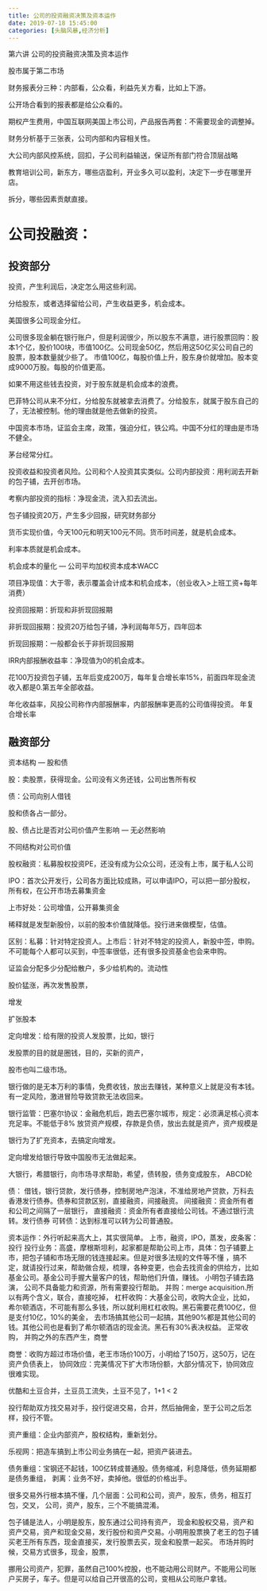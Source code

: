 ```yaml
---
title: 公司的投资融资决策及资本运作
date: 2019-07-18 15:45:00
categories: [头脑风暴,经济分析]
---
```


第六讲  公司的投资融资决策及资本运作

股市属于第二市场

财务报表分三种：内部看，公众看，利益先关方看，比如上下游。

公开场合看到的报表都是给公众看的。

期权产生费用，中国互联网美国上市公司，产品报告两套：不需要现金的调整掉。

财务分析基于三张表，公司内部和内容相关性。

大公司内部风控系统，回扣，子公司利益输送，保证所有部门符合顶层战略

教育培训公司，新东方，哪些店盈利，开业多久可以盈利，决定下一步在哪里开店。

拆分，哪些因素贡献直接。

# 公司投融资：

## 投资部分

投资，产生利润后，决定怎么用这些利润。

分给股东，或者选择留给公司，产生收益更多，机会成本。

美国很多公司现金分红。

公司很多现金躺在银行账户，但是利润很少，所以股东不满意，进行股票回购：股本1个亿，股价100块，市值100亿。公司现金50亿，然后用这50亿买公司自己的股票，股本数量就少些了。
市值100亿，每股价值上升，股东身价就增加。股本变成9000万股。每股的价值更高。

如果不用这些钱去投资，对于股东就是机会成本的浪费。

巴菲特公司从来不分红，分给股东就被拿去消费了。分给股东，就属于股东自己的了，无法被控制。他的理由就是他去做新的投资。

中国资本市场，证监会主席，政策，强迫分红，铁公鸡。中国不分红的理由是市场不健全。

茅台经常分红。

投资收益和投资者风险。公司和个人投资其实类似。公司内部投资：用利润去开新的包子铺，去开创市场。

考察内部投资的指标：净现金流，流入扣去流出。

包子铺投资20万，产生多少回报，研究财务部分

货币实现价值，今天100元和明天100元不同。货币时间差，就是机会成本。

利率本质就是机会成本。

机会成本的量化 — 公司平均加权资本成本WACC

项目净现值：大于零，表示覆盖会计成本和机会成本，（创业收入>上班工资+每年消费）

投资回报期：折现和非折现回报期

非折现回报期：投资20万给包子铺，净利润每年5万，四年回本

折现回报期：一般都会长于非折现回报期

IRR内部报酬收益率：净现值为0的机会成本。

花100万投资包子铺，五年后变成200万，每年复合增长率15%，前面四年现金流收入都是0.第五年全部收益。

年化收益率，风投公司称作内部报酬率，内部报酬率更高的公司值得投资。
年复合增长率

## 融资部分

资本结构 — 股和债

股：卖股票，获得现金。公司没有义务还钱，公司出售所有权

债：公司向别人借钱

股和债各占一部分。

股、债占比是否对公司价值产生影响 — 无必然影响

不同结构对公司价值

股权融资：私募股权投资PE，还没有成为公众公司，还没有上市，属于私人公司

IPO：首次公开发行，公司各方面比较成熟，可以申请IPO，可以把一部分股权，所有权，在公开市场去募集资金

上市好处：公司增值，公开募集资金

稀释就是发型新股份，以前的股本价值就降低。投行进来做模型，估值。

区别：私募：针对特定投资人。上市后：针对不特定的投资人，新股中签，申购。不可能每个人都可以买到，中签率很低，还有很多投资基金也会来申购。

证监会分配多少分配给散户，多少给机构的。流动性

股价猛涨，再次发售股票，

增发

扩张股本

定向增发：给有限的投资人发股票，比如，银行



发股票的目的就是圈钱，目的，买新的资产，

股市也叫二级市场。

银行做的是无本万利的事情，免费收钱，放出去赚钱，某种意义上就是没有本钱。有一定风险，激进冒险导致贷款无法收回来。

银行监管：巴塞尔协议：金融危机后，跑去巴塞尔城市，规定：必须满足核心资本充足率。不能低于8%
放贷资产规模，存款是负债，放出去就是资产，资产规模是

银行为了扩充资本，去搞定向增发。

定向增发给银行导致中国股市无法做起来。

大银行，希腊银行，向市场寻求帮助，希望，债转股，债务变成股东，
ABCD轮

债：
借钱，银行贷款，发行债券，控制房地产泡沫，不准给房地产贷款，万科去香港发行债券。债券和贷款区别，直接融资，间接融资。
间接融资：资金所有者和公司之间隔了一层银行，
直接融资：资金所有者直接给公司钱。不通过银行流转。发行债券
可转债：达到标准可以转为公司普通股。

资本运作：外行听起来高大上，其实很简单。
上市，融资，IPO，蒸发，皮条客：投行
投行业务：高盛，摩根斯坦利，起家都是帮助公司上市，具体：包子铺要上市，把包子铺和市场无限的钱连接起来。但是对很多法规的文件等不懂
，搞不定，就请投行过来，帮助做合规，梳理，各种变更，也会去找资金的供给方，比如基金公司。基金公司手握大量客户的钱，帮助他们升值，赚钱。
小明包子铺去路演，
公司不具备能力和资源，所有需要投行帮助。
并购：merge acquisition.所以有两个含义，联合，直接吃掉，
杠杆收购：大基金公司，收购大企业，比如，希尔顿酒店，不可能有那么多钱，所以就利用杠杠收购。黑石需要花费100亿，但是支付10亿，10%的美金，
去市场搞其他公司一起搞，其他90%都是其他公司的钱。其他公司也是看到了希尔顿酒店的现金流。黑石有30%表决权益。
正常收购，
并购之外的东西产生，商誉

商誉：收购方超过市场价值，老王市场价100万，小明给了150万，这50万，记在资产负债表上，
协同效应：完美情况下扩大市场份额，大部分情况下，协同效应很难实现。

优酷和土豆合并，土豆员工流失，土豆不见了，1+1 < 2

投行帮助双方找交易对手，投行促进交易，合并，然后抽佣金，至于公司之后怎样，投行不管。

资产重组：企业内部资产，股权结构，重新划分。

乐视网：把造车搞到上市公司业务搞在一起，把资产装进去。

债务重组：宝钢还不起钱，100亿转成普通股。债务缩减，利息降低，债务延期都是债务重组，
剥离：业务不好，卖掉他。很低的价格出手。

很多交易外行根本搞不懂，几个层面：公司和公司，资产，股东，债务，相互打包，交叉，
公司，资产，股东，三个不能搞混淆。

包子铺是法人，小明是股东，股东通过公司持有资产，
现金和股权交易，资产和资产交易，资产和现金交易，发行股份和资产交易。小明用股票换了老王的包子铺
买老王所有东西，现金直接买，发行股票去买，现金和股票一起买。
市场并购时候，交易方式很多，现金，股票，

挪用公司资产，犯罪，虽然自己100%控股，也不能动用公司财产。不能用公司账户买房子，车子。但是可以给自己开很高的公司，变相从公司账户拿钱。